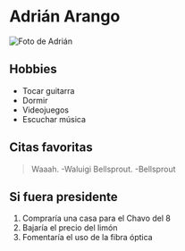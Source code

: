 # Adrián Arango

![Foto de Adrián](https://scontent.flim5-2.fna.fbcdn.net/v/t1.0-9/32349883_1581650795265445_1675704103537213440_n.jpg?_nc_cat=103&_nc_oc=AQnoSKAISy_K66f5CwpRNRZh79pvcxaCZcouEwjyJMoii7elLa4xQ_yMwjLeduIgtnE&_nc_ht=scontent.flim5-2.fna&oh=295619701a429f2a939389a35fafef5f&oe=5E1CD8D4 "Foto de Adrián en un disfraz del monstruo come-galletas")

## Hobbies 

* Tocar guitarra
* Dormir
* Videojuegos
* Escuchar música

## Citas favoritas

> Waaah. -Waluigi
> Bellsprout. -Bellsprout

## Si fuera presidente

1. Compraría una casa para el Chavo del 8
2. Bajaría el precio del limón
3. Fomentaría el uso de la fibra óptica